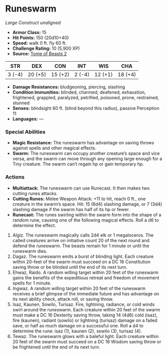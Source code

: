# Runeswarm

*Large* *Construct* *unaligned*

- **Armor Class:** 15
- **Hit Points:** 150 (20d10+40)
- **Speed:** walk 0 ft. fly 60 ft.
- **Challenge Rating:** 10 (5,900 XP)
- **Source:** [Tome of Beasts 2](https://koboldpress.com/kpstore/product/tome-of-beasts-2-for-5th-edition/)

| STR | DEX | CON | INT | WIS | CHA |
| --- | --- | --- | --- | --- | --- |
| 3 (-4) | 20 (+5) | 15 (+2) | 2 (-4) | 12 (+1) | 18 (+4) |

- **Damage Resistances:** bludgeoning, piercing, slashing
- **Condition Immunities:** blinded, charmed, deafened, exhaustion, frightened, grappled, paralyzed, petrified, poisoned, prone, restrained, stunned
- **Senses:** blindsight 60 ft. (blind beyond this radius), passive Perception 11
- **Languages:** —
### Special Abilities
- **Magic Resistance:** The runeswarm has advantage on saving throws against spells and other magical effects.
- **Swarm:** The runeswarm can occupy another creature’s space and vice versa, and the swarm can move through any opening large enough for a Tiny creature. The swarm can’t regain hp or gain temporary hp.
### Actions
- **Multiattack:** The runeswarm can use Runecast. It then makes two cutting runes attacks.
- **Cutting Runes:** Melee Weapon Attack: +11 to hit, reach 0 ft., one creature in the swarm’s space. Hit: 15 (6d4) slashing damage, or 7 (3d4) slashing damage if the swarm has half of its hp or fewer.
- **Runecast:** The runes swirling within the swarm form into the shape of a random rune, causing one of the following magical effects. Roll a d6 to determine the effect.
1. Algiz. The runeswarm magically calls 2d4 elk or 1 megaloceros. The called creatures arrive on initiative count 20 of the next round and defend the runeswarm. The beasts remain for 1 minute or until the runeswarm dies.
2. Dagaz. The runeswarm emits a burst of blinding light. Each creature within 20-feet of the swarm must succeed on a DC 16 Constitution saving throw or be blinded until the end of its next turn.
3. Ehwaz, Raido. A random willing target within 20 feet of the runeswarm gains the benefits of the expeditious retreat and freedom of movement spells for 1 minute.
4. Ingwaz. A random willing target within 20 feet of the runeswarm receives a brief glimpse of the immediate future and has advantage on its next ability check, attack roll, or saving throw.
5. Isaz, Kaunen, Sowilo, Turisaz. Fire, lightning, radiance, or cold winds swirl around the runeswarm. Each creature within 20 feet of the swarm must make a DC 16 Dexterity saving throw, taking 14 (4d6) cold (isaz), fire (kaunen), radiant (sowilo) or lightning (turisaz) damage on a failed save, or half as much damage on a successful one. Roll a d4 to determine the rune: isaz (1), kaunen (2), sowilo (3), turisaz (4).
6. Tewaz. The runeswarm glows with a baleful light. Each creature within 20 feet of the swarm must succeed on a DC 16 Wisdom saving throw or be frightened until the end of its next turn.
